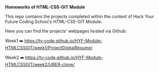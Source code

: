**Homeworks of HTML-CSS-GIT Module**

This repo contains the projects completed within the context of Hack Your Future Coding School's 
HTML-CSS-GIT Module.

Here you can find the projects' webpages hosted via Github:

Week1 ➡️  https://ty-code.github.io/HYF-Module-HTMLCSSGIT/week1/ProjectDigitalResume/

Week2 ➡️  https://ty-code.github.io/HYF-Module-HTMLCSSGIT/week2/UBER-clone/
